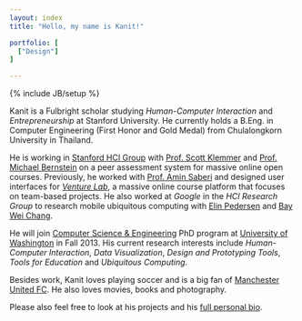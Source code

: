 ```yaml
---
layout: index
title: "Hello, my name is Kanit!"

portfolio: [
  ["Design"]
]

---
```

{% include JB/setup %}

Kanit is a Fulbright scholar studying *Human-Computer Interaction* and *Entrepreneurship* at Stanford University.  He currently holds a B.Eng. in Computer Engineering (First Honor and Gold Medal) from Chulalongkorn University in Thailand.

He is working in [Stanford HCI Group](http://hci.stanford.edu) with [Prof. Scott Klemmer](http://hci.stanford.edu/srk/) and [Prof. Michael Bernstein](http://hci.stanford.edu/msb) on a peer assessment system for massive online open courses.  Previously, he worked with [Prof. Amin Saberi](http://www.stanford.edu/~saberi/) and designed user interfaces for [*Venture Lab*](http://venture-lab.org), a massive online course platform that focuses on team-based projects.  He also worked at *Google* in the *HCI Research Group* to research  mobile ubiquitous computing  with [Elin Pedersen](http://research.google.com/pubs/author36234.html) and [Bay Wei Chang](http://research.google.com/pubs/author100.html).

He will join [Computer Science & Engineering](http://cse.uw.edu) PhD program at [University of Washington](http://uw.edu) in Fall 2013.  His current research interests include *Human-Computer Interaction*, *Data Visualization*,
*Design and Prototyping Tools*, *Tools for Education* and *Ubiquitous Computing*.

Besides work, Kanit loves playing soccer and is a big fan of [Manchester United FC](http://www.manutd.com]).  He also loves movies, books and photography.  <!--He also blogs both in [English](/blogs.html) and [Thai](http://blog.yellowpigz.com).-->


Please also feel free to look at his projects and his [full personal bio](/bio.html).

